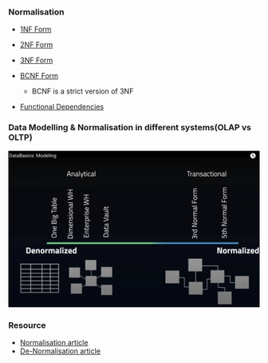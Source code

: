 ### Normalisation
- [1NF Form](https://www.geeksforgeeks.org/first-normal-form-1nf/)
- [2NF Form](https://www.geeksforgeeks.org/second-normal-form-2nf/?ref=lbp)
- [3NF Form](https://www.geeksforgeeks.org/third-normal-form-3nf/)
- [BCNF Form](https://www.geeksforgeeks.org/boyce-codd-normal-form-bcnf/?ref=lbp)
  - BCNF is a strict version of 3NF


- [Functional Dependencies](https://www.geeksforgeeks.org/types-of-functional-dependencies-in-dbms/)


### Data Modelling & Normalisation in different systems(OLAP vs OLTP)
![](../../../Images/normalisation_in_olap_vs_oltp.png)


### Resource 
- [Normalisation article](https://dataengineering.wiki/Concepts/Normalization)
- [De-Normalisation article](https://dataengineering.wiki/Concepts/Denormalization)
